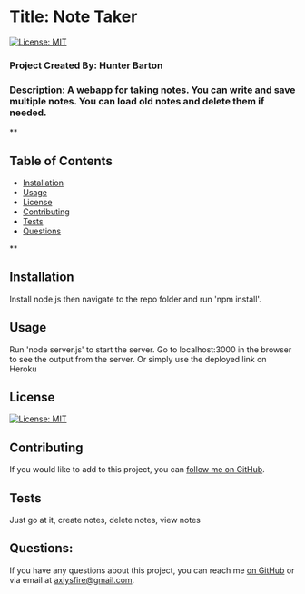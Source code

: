 

#  Title: Note Taker
[![License: MIT](https://img.shields.io/badge/License-MIT-yellow.svg)](https://opensource.org/licenses/MIT)
### Project Created By: Hunter Barton
### Description: A webapp for taking notes. You can write and save multiple notes. You can load old notes and delete them if needed.
**
## Table of Contents
* [Installation](#installation)
* [Usage](#usage)
* [License](#license) 
* [Contributing](#contributing)
* [Tests](#tests)
* [Questions](#questions)

**
## Installation 
Install node.js then navigate to the repo folder and run 'npm install'. 

## Usage
Run 'node server.js' to start the server. Go to localhost:3000 in the browser to see the output from the server. Or simply use the deployed link on Heroku

## License 
[![License: MIT](https://img.shields.io/badge/License-MIT-yellow.svg)](https://opensource.org/licenses/MIT)

## Contributing
If you would like to add to this project, you can [follow me on GitHub](https://github.com/mythosmystery).  

## Tests
Just go at it, create notes, delete notes, view notes

## Questions:
If you have any questions about this project, you can reach me [on GitHub](https://github.com/mythosmystery) or via email at axiysfire@gmail.com.
